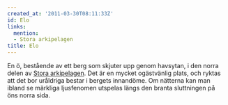 ```yaml
---
created_at: '2011-03-30T08:11:33Z'
id: Elo
links:
  mention:
  - Stora arkipelagen
title: Elo
---
```


En ö, bestående av ett berg som skjuter upp genom havsytan, i den norra delen av [Stora
arkipelagen]. Det är en mycket ogästvänlig plats, och ryktas att det bor uråldriga bestar i bergets
innandöme. Om nätterna kan man ibland se märkliga ljusfenomen utspelas längs den branta sluttningen
på öns norra sida.

  [Stora arkipelagen]: Stora_arkipelagen